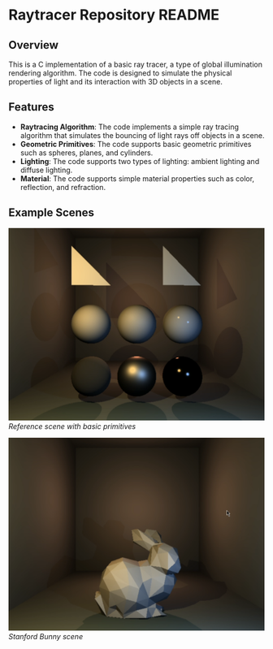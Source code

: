 # Raytracer Repository README

## Overview

This is a C implementation of a basic ray tracer, a type of global illumination rendering algorithm. The code is designed to simulate the physical properties of light and its interaction with 3D objects in a scene.

## Features

*   **Raytracing Algorithm**: The code implements a simple ray tracing algorithm that simulates the bouncing of light rays off objects in a scene.
*   **Geometric Primitives**: The code supports basic geometric primitives such as spheres, planes, and cylinders.
*   **Lighting**: The code supports two types of lighting: ambient lighting and diffuse lighting.
*   **Material**: The code supports simple material properties such as color, reflection, and refraction.

## Example Scenes
![Reference Scene](reference_scene.png)  
*Reference scene with basic primitives*

![Bunny Scene](bunny_scene.png)  
*Stanford Bunny scene*
